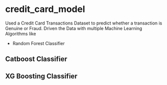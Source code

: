 # credit_card_model
Used a Credit Card Transactions Dataset to predict whether a transaction is Genuine or Fraud. Driven the Data with multiple Machine Learning Algorithms like
- Random Forest Classifier
## Catboost Classifier
## XG Boosting Classifier
